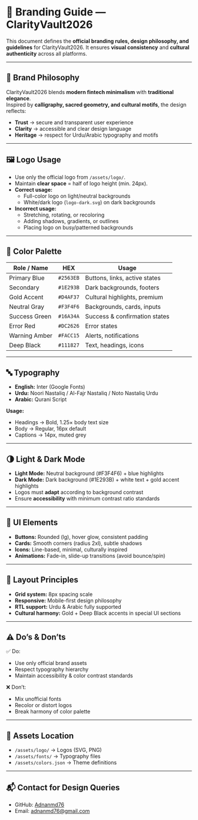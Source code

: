 # 🎨 Branding Guide — ClarityVault2026  

This document defines the **official branding rules, design philosophy, and guidelines** for ClarityVault2026. It ensures **visual consistency** and **cultural authenticity** across all platforms.  

---

## 🧬 Brand Philosophy  
ClarityVault2026 blends **modern fintech minimalism** with **traditional elegance**.  
Inspired by **calligraphy, sacred geometry, and cultural motifs**, the design reflects:  
- **Trust** → secure and transparent user experience  
- **Clarity** → accessible and clear design language  
- **Heritage** → respect for Urdu/Arabic typography and motifs  

---

## 🖼️ Logo Usage  
- Use only the official logo from `/assets/logo/`.  
- Maintain **clear space** = half of logo height (min. 24px).  
- **Correct usage:**  
  - Full-color logo on light/neutral backgrounds  
  - White/dark logo (`logo-dark.svg`) on dark backgrounds  
- **Incorrect usage:**  
  - Stretching, rotating, or recoloring  
  - Adding shadows, gradients, or outlines  
  - Placing logo on busy/patterned backgrounds  

---

## 🎨 Color Palette  

| Role / Name   | HEX       | Usage                          |  
|---------------|-----------|--------------------------------|  
| Primary Blue  | `#2563EB` | Buttons, links, active states  |  
| Secondary     | `#1E293B` | Dark backgrounds, footers      |  
| Gold Accent   | `#D4AF37` | Cultural highlights, premium   |  
| Neutral Gray  | `#F3F4F6` | Backgrounds, cards, inputs     |  
| Success Green | `#16A34A` | Success & confirmation states  |  
| Error Red     | `#DC2626` | Error states                   |  
| Warning Amber | `#FACC15` | Alerts, notifications          |  
| Deep Black    | `#111827` | Text, headings, icons          |  

---

## 🔤 Typography  
- **English:** Inter (Google Fonts)  
- **Urdu:** Noori Nastaliq / Al-Fajr Nastaliq / Noto Nastaliq Urdu  
- **Arabic:** Qurani Script  

**Usage:**  
- Headings → Bold, 1.25× body text size  
- Body → Regular, 16px default  
- Captions → 14px, muted grey  

---

## 🌗 Light & Dark Mode  
- **Light Mode:** Neutral background (#F3F4F6) + blue highlights  
- **Dark Mode:** Dark background (#1E293B) + white text + gold accent highlights  
- Logos must **adapt** according to background contrast  
- Ensure **accessibility** with minimum contrast ratio standards  

---

## 🧩 UI Elements  
- **Buttons:** Rounded (lg), hover glow, consistent padding  
- **Cards:** Smooth corners (radius 2xl), subtle shadows  
- **Icons:** Line-based, minimal, culturally inspired  
- **Animations:** Fade-in, slide-up transitions (avoid bounce/spin)  

---

## 📐 Layout Principles  
- **Grid system:** 8px spacing scale  
- **Responsive:** Mobile-first design philosophy  
- **RTL support:** Urdu & Arabic fully supported  
- **Cultural harmony:** Gold + Deep Black accents in special UI sections  

---

## ⚠️ Do’s & Don’ts  
✅ Do:  
- Use only official brand assets  
- Respect typography hierarchy  
- Maintain accessibility & color contrast standards  

❌ Don’t:  
- Mix unofficial fonts  
- Recolor or distort logos  
- Break harmony of color palette  

---

## 📁 Assets Location  
- `/assets/logo/` → Logos (SVG, PNG)  
- `/assets/fonts/` → Typography files  
- `/assets/colors.json` → Theme definitions  

---

## 📬 Contact for Design Queries  
- GitHub: [Adnanmd76](https://github.com/Adnanmd76)  
- Email: adnanmd76@gmail.com  

